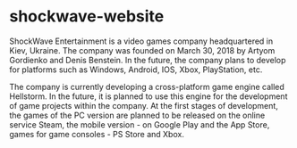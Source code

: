 # shockwave-website

ShockWave Entertainment is a video games company headquartered in Kiev, Ukraine. The company was founded on March 30, 2018 by Artyom Gordienko and Denis Benstein. In the future, the company plans to develop for platforms such as Windows, Android, IOS, Xbox, PlayStation, etc.

The company is currently developing a cross-platform game engine called Hellstorm. In the future, it is planned to use this engine for the development of game projects within the company. At the first stages of development, the games of the PC version are planned to be released on the online service Steam, the mobile version - on Google Play and the App Store, games for game consoles - PS Store and Xbox.

